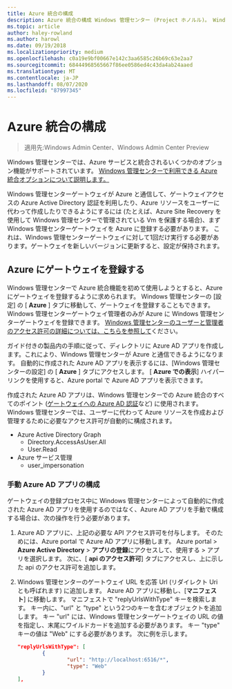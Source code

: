 ```yaml
---
title: Azure 統合の構成
description: Azure 統合の構成 Windows 管理センター (Project ホノルル)。 Windows 管理センターゲートウェイを Azure に接続しています。
ms.topic: article
author: haley-rowland
ms.author: harowl
ms.date: 09/19/2018
ms.localizationpriority: medium
ms.openlocfilehash: c0a19e9bf00667e142c3aa6585c26b69c63e2aa7
ms.sourcegitcommit: 68444968565667f86ee0586ed4c43da4ab24aaed
ms.translationtype: MT
ms.contentlocale: ja-JP
ms.lasthandoff: 08/07/2020
ms.locfileid: "87997345"
---
```

# <a name="configuring-azure-integration"></a>Azure 統合の構成

>適用先:Windows Admin Center、Windows Admin Center Preview

Windows 管理センターでは、Azure サービスと統合されるいくつかのオプション機能がサポートされています。 [Windows 管理センターで利用できる Azure 統合オプションについて説明します。](./index.md)

Windows 管理センターゲートウェイが Azure と通信して、ゲートウェイアクセスの Azure Active Directory 認証を利用したり、Azure リソースをユーザーに代わって作成したりできるようにするには (たとえば、Azure Site Recovery を使用して Windows 管理センターで管理されている Vm を保護する場合)、まず Windows 管理センターゲートウェイを Azure に登録する必要があります。 これは、Windows 管理センターゲートウェイに対して1回だけ実行する必要があります。ゲートウェイを新しいバージョンに更新すると、設定が保持されます。

## <a name="register-your-gateway-with-azure"></a>Azure にゲートウェイを登録する

Windows 管理センターで Azure 統合機能を初めて使用しようとすると、Azure にゲートウェイを登録するように求められます。 Windows 管理センターの [設定] の [ **Azure** ] タブに移動して、ゲートウェイを登録することもできます。 Windows 管理センターゲートウェイ管理者のみが Azure に Windows 管理センターゲートウェイを登録できます。 [Windows 管理センターのユーザーと管理者のアクセス許可の詳細については、こちらを参照して](../configure/user-access-control.md#gateway-access-role-definitions)ください。

ガイド付きの製品内の手順に従って、ディレクトリに Azure AD アプリを作成します。これにより、Windows 管理センターが Azure と通信できるようになります。 自動的に作成された Azure AD アプリを表示するには、[Windows 管理センターの設定] の [ **Azure** ] タブにアクセスします。 [ **Azure での表示**] ハイパーリンクを使用すると、Azure portal で Azure AD アプリを表示できます。

作成された Azure AD アプリは、Windows 管理センターでの Azure 統合のすべてのポイント ([ゲートウェイへの Azure AD 認証](../configure/user-access-control.md#azure-active-directory)など) に使用されます。 Windows 管理センターでは、ユーザーに代わって Azure リソースを作成および管理するために必要なアクセス許可が自動的に構成されます。

- Azure Active Directory Graph
    - Directory.AccessAsUser.All
    - User.Read
- Azure サービス管理
    - user_impersonation

### <a name="manual-azure-ad-app-configuration"></a>手動 Azure AD アプリの構成

ゲートウェイの登録プロセス中に Windows 管理センターによって自動的に作成された Azure AD アプリを使用するのではなく、Azure AD アプリを手動で構成する場合は、次の操作を行う必要があります。

1. Azure AD アプリに、上記の必要な API アクセス許可を付与します。 そのためには、Azure portal で Azure AD アプリに移動します。 Azure portal > **Azure Active Directory**  >  **アプリの登録**にアクセスして、使用する > アプリを選択します。 次に、[ **api のアクセス許可**] タブにアクセスし、上に示した api のアクセス許可を追加します。
2. Windows 管理センターのゲートウェイ URL を応答 Url (リダイレクト Uri とも呼ばれます) に追加します。 Azure AD アプリに移動し、[**マニフェスト**] に移動します。 マニフェストで "replyUrlsWithType" キーを検索します。 キー内に、"url" と "type" という2つのキーを含むオブジェクトを追加します。 キー "url" には、Windows 管理センターゲートウェイの URL の値を指定し、末尾にワイルドカードを追加する必要があります。 キー "type" キーの値は "Web" にする必要があります。 次に例を示します。

    ```json
    "replyUrlsWithType": [
            {
                    "url": "http://localhost:6516/*",
                    "type": "Web"
            }
    ],
    ```
